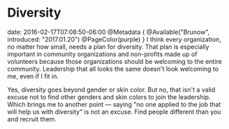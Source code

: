 # Diversity
date: 2016-02-17T07:08:50-06:00
@Metadata {
  @Available("Brunow", introduced: "2017.01.20")
  @PageColor(purple)
}
I think every organization, no matter how small, needs a plan for diversity. That plan is especially important in community organizations and non-profits made up of volunteers because those organizations should be welcoming to the entire community. Leadership that all looks the same doesn't look welcoming to me, even if I fit in.

Yes, diversity goes beyond gender or skin color. But no, that isn't a valid excuse not to find other genders and skin colors to join the leadership. Which brings me to another point &mdash; saying "no one applied to the job that will help us with diversity" is not an excuse. Find people different than you and recruit them.
